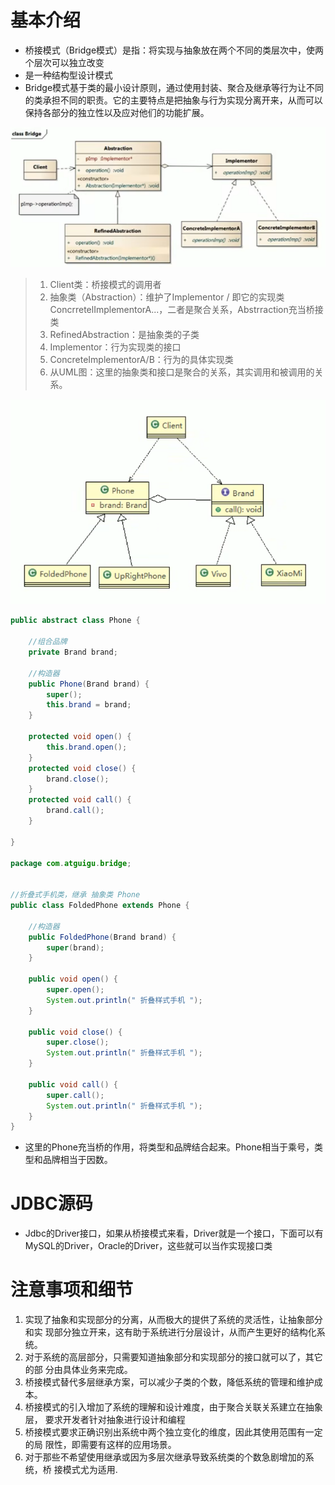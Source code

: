 # 基本介绍

- 桥接模式（Bridge模式）是指：将实现与抽象放在两个不同的类层次中，使两个层次可以独立改变
- 是一种结构型设计模式
- Bridge模式基于类的最小设计原则，通过使用封装、聚合及继承等行为让不同的类承担不同的职责。它的主要特点是把抽象与行为实现分离开来，从而可以保持各部分的独立性以及应对他们的功能扩展。

![image-20250310085709257](./assets/image-20250310085709257.png)

> 1. Client类：桥接模式的调用者
> 2. 抽象类（Abstraction）：维护了Implementor / 即它的实现类ConcrretelImplementorA...，二者是聚合关系，Abstrraction充当桥接类
> 3. RefinedAbstraction：是抽象类的子类
> 4. Implementor：行为实现类的接口
> 5. ConcreteImplementorA/B：行为的具体实现类
> 6. 从UML图：这里的抽象类和接口是聚合的关系，其实调用和被调用的关系。

![image-20250310090306058](./assets/image-20250310090306058.png)

```java
public abstract class Phone {
	
	//组合品牌
	private Brand brand;

	//构造器
	public Phone(Brand brand) {
		super();
		this.brand = brand;
	}
	
	protected void open() {
		this.brand.open();
	}
	protected void close() {
		brand.close();
	}
	protected void call() {
		brand.call();
	}
	
}

package com.atguigu.bridge;


//折叠式手机类，继承 抽象类 Phone
public class FoldedPhone extends Phone {

	//构造器
	public FoldedPhone(Brand brand) {
		super(brand);
	}
	
	public void open() {
		super.open();
		System.out.println(" 折叠样式手机 ");
	}
	
	public void close() {
		super.close();
		System.out.println(" 折叠样式手机 ");
	}
	
	public void call() {
		super.call();
		System.out.println(" 折叠样式手机 ");
	}
}
```

- 这里的Phone充当桥的作用，将类型和品牌结合起来。Phone相当于乘号，类型和品牌相当于因数。

# JDBC源码

- Jdbc的Driver接口，如果从桥接模式来看，Driver就是一个接口，下面可以有MySQL的Driver，Oracle的Driver，这些就可以当作实现接口类

# 注意事项和细节

1) 实现了抽象和实现部分的分离，从而极大的提供了系统的灵活性，让抽象部分和实 现部分独立开来，这有助于系统进行分层设计，从而产生更好的结构化系统。 
2) 对于系统的高层部分，只需要知道抽象部分和实现部分的接口就可以了，其它的部 分由具体业务来完成。 
3) 桥接模式替代多层继承方案，可以减少子类的个数，降低系统的管理和维护成本。
4) 桥接模式的引入增加了系统的理解和设计难度，由于聚合关联关系建立在抽象层， 要求开发者针对抽象进行设计和编程 
5) 桥接模式要求正确识别出系统中两个独立变化的维度，因此其使用范围有一定的局 限性，即需要有这样的应用场景。
6) 对于那些不希望使用继承或因为多层次继承导致系统类的个数急剧增加的系统，桥 接模式尤为适用.